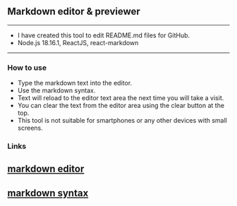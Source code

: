 ## Markdown editor & previewer
---
- I have created this tool to edit README.md files for GitHub.
- Node.js 18.16.1, ReactJS, react-markdown   
---

### How to use

- Type the markdown text into the editor.
- Use the markdown syntax.
- Text will reload to the editor text area the next time you will take a visit.
- You can clear the text from the editor area using the clear button at the top.
- This tool is not suitable for smartphones or any other devices with small screens.

### Links

## [markdown editor](https://markdown-editor.up.railway.app/)

## [markdown syntax](https://www.markdownguide.org/basic-syntax/)